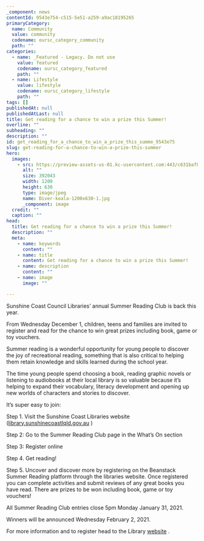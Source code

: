 ```yaml
---
_component: news
contentId: 9543e754-c515-5e51-a259-a9ac18195265
primaryCategory:
  name: Community
  value: community
  codename: oursc_category_community
  path: ""
categories:
  - name: _Featured - Legacy. Do not use
    value: featured
    codename: oursc_category_featured
    path: ""
  - name: Lifestyle
    value: lifestyle
    codename: oursc_category_lifestyle
    path: ""
tags: []
publishedAt: null
publishedAtLast: null
title: Get reading for a chance to win a prize this Summer!
overline: ""
subheading: ""
description: ""
id: get_reading_for_a_chance_to_win_a_prize_this_summe_9543e75
slug: get-reading-for-a-chance-to-win-a-prize-this-summer
hero:
  images:
    - src: https://preview-assets-us-01.kc-usercontent.com:443/c631baf8-1b46-001f-580c-d0001b68b4a8/736b3330-4f6a-4556-bea3-364e5b97b86d/Diver-koala-1200x630-1.jpg
      alt: ""
      size: 392043
      width: 1200
      height: 630
      type: image/jpeg
      name: Diver-koala-1200x630-1.jpg
      _component: image
  credit: ""
  caption: ""
head:
  title: Get reading for a chance to win a prize this Summer!
  description: ""
  meta:
    - name: keywords
      content: ""
    - name: title
      content: Get reading for a chance to win a prize this Summer!
    - name: description
      content: ""
    - name: image
      image: ""

---
```

Sunshine Coast Council Libraries’ annual Summer Reading Club is back this year.

From Wednesday December 1, children, teens and families are invited to register and read for the chance to win great prizes including book, game or toy vouchers.

Summer reading is a wonderful opportunity for young people to discover the joy of recreational reading, something that is also critical to helping them retain knowledge and skills learned during the school year.

The time young people spend choosing a book, reading graphic novels or listening to audiobooks at their local library is so valuable because it’s helping to expand their vocabulary, literacy development and opening up new worlds of characters and stories to discover.

It’s super easy to join:

Step 1. Visit the Sunshine Coast Libraries website ([library.sunshinecoastlqld.gov.au](https://library.sunshinecoast.qld.gov.au/)
)

Step 2: Go to the Summer Reading Club page in the What’s On section

Step 3: Register online

Step 4. Get reading!

Step 5. Uncover and discover more by registering on the Beanstack Summer Reading platform through the libraries website. Once registered you can complete activities and submit reviews of any great books you have read. There are prizes to be won including book, game or toy vouchers!

All Summer Reading Club entries close 5pm Monday January 31, 2021.

Winners will be announced Wednesday February 2, 2021. 

For more information and to register head to the Library [website](https://library.sunshinecoast.qld.gov.au/Whats-On/Summer-Reading-Club-2021)
.
